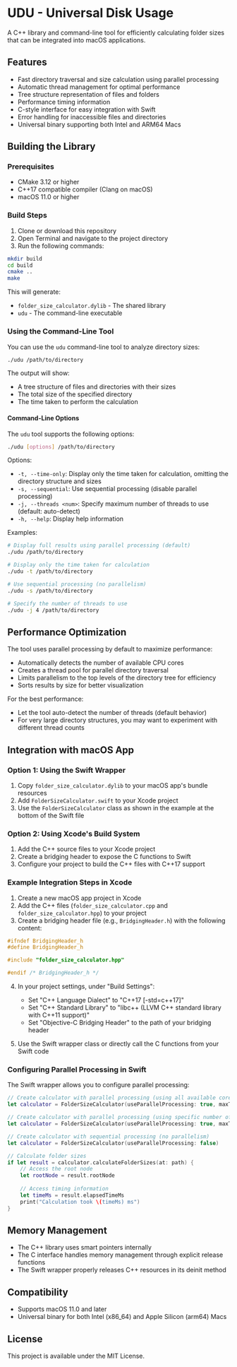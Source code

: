 # UDU - Universal Disk Usage

A C++ library and command-line tool for efficiently calculating folder sizes that can be integrated into macOS applications.

## Features

- Fast directory traversal and size calculation using parallel processing
- Automatic thread management for optimal performance
- Tree structure representation of files and folders
- Performance timing information
- C-style interface for easy integration with Swift
- Error handling for inaccessible files and directories
- Universal binary supporting both Intel and ARM64 Macs

## Building the Library

### Prerequisites

- CMake 3.12 or higher
- C++17 compatible compiler (Clang on macOS)
- macOS 11.0 or higher

### Build Steps

1. Clone or download this repository
2. Open Terminal and navigate to the project directory
3. Run the following commands:

```bash
mkdir build
cd build
cmake ..
make
```

This will generate:
- `folder_size_calculator.dylib` - The shared library
- `udu` - The command-line executable

### Using the Command-Line Tool

You can use the `udu` command-line tool to analyze directory sizes:

```bash
./udu /path/to/directory
```

The output will show:
- A tree structure of files and directories with their sizes
- The total size of the specified directory
- The time taken to perform the calculation

#### Command-Line Options

The `udu` tool supports the following options:

```bash
./udu [options] /path/to/directory
```

Options:
- `-t, --time-only`: Display only the time taken for calculation, omitting the directory structure and sizes
- `-s, --sequential`: Use sequential processing (disable parallel processing)
- `-j, --threads <num>`: Specify maximum number of threads to use (default: auto-detect)
- `-h, --help`: Display help information

Examples:

```bash
# Display full results using parallel processing (default)
./udu /path/to/directory

# Display only the time taken for calculation
./udu -t /path/to/directory

# Use sequential processing (no parallelism)
./udu -s /path/to/directory

# Specify the number of threads to use
./udu -j 4 /path/to/directory
```

## Performance Optimization

The tool uses parallel processing by default to maximize performance:

- Automatically detects the number of available CPU cores
- Creates a thread pool for parallel directory traversal
- Limits parallelism to the top levels of the directory tree for efficiency
- Sorts results by size for better visualization

For the best performance:
- Let the tool auto-detect the number of threads (default behavior)
- For very large directory structures, you may want to experiment with different thread counts

## Integration with macOS App

### Option 1: Using the Swift Wrapper

1. Copy `folder_size_calculator.dylib` to your macOS app's bundle resources
2. Add `FolderSizeCalculator.swift` to your Xcode project
3. Use the `FolderSizeCalculator` class as shown in the example at the bottom of the Swift file

### Option 2: Using Xcode's Build System

1. Add the C++ source files to your Xcode project
2. Create a bridging header to expose the C functions to Swift
3. Configure your project to build the C++ files with C++17 support

### Example Integration Steps in Xcode

1. Create a new macOS app project in Xcode
2. Add the C++ files (`folder_size_calculator.cpp` and `folder_size_calculator.hpp`) to your project
3. Create a bridging header file (e.g., `BridgingHeader.h`) with the following content:

```c
#ifndef BridgingHeader_h
#define BridgingHeader_h

#include "folder_size_calculator.hpp"

#endif /* BridgingHeader_h */
```

4. In your project settings, under "Build Settings":
   - Set "C++ Language Dialect" to "C++17 [-std=c++17]"
   - Set "C++ Standard Library" to "libc++ (LLVM C++ standard library with C++11 support)"
   - Set "Objective-C Bridging Header" to the path of your bridging header

5. Use the Swift wrapper class or directly call the C functions from your Swift code

### Configuring Parallel Processing in Swift

The Swift wrapper allows you to configure parallel processing:

```swift
// Create calculator with parallel processing (using all available cores)
let calculator = FolderSizeCalculator(useParallelProcessing: true, maxThreads: 0)

// Create calculator with parallel processing (using specific number of threads)
let calculator = FolderSizeCalculator(useParallelProcessing: true, maxThreads: 4)

// Create calculator with sequential processing (no parallelism)
let calculator = FolderSizeCalculator(useParallelProcessing: false)

// Calculate folder sizes
if let result = calculator.calculateFolderSizes(at: path) {
    // Access the root node
    let rootNode = result.rootNode
    
    // Access timing information
    let timeMs = result.elapsedTimeMs
    print("Calculation took \(timeMs) ms")
}
```

## Memory Management

- The C++ library uses smart pointers internally
- The C interface handles memory management through explicit release functions
- The Swift wrapper properly releases C++ resources in its deinit method

## Compatibility

- Supports macOS 11.0 and later
- Universal binary for both Intel (x86_64) and Apple Silicon (arm64) Macs

## License

This project is available under the MIT License. 